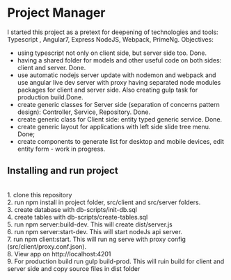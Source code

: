 # Project Manager
I started this project as a pretext for deepening of technologies and tools: Typescript , Angular7, Express NodeJS, Webpack, PrimeNg.
Objectives:
 - using typescript not only on client side, but server side too. Done. 
 - having a shared folder for models and other useful code on both sides: client and server. Done.
 - use automatic nodejs server update with nodemon and webpack and use angular live dev server with proxy having separated node modules packages for client and server side. Also creating gulp task for production build.Done.
 - create generic classes for Server side (separation of concerns pattern design): Controller, Service, Repository. Done.
 - create generic class for Client side: entity typed generic service. Done. 
 - create generic layout for applications with left side slide tree menu. Done;
 - create components to generate list for desktop and mobile devices, edit entity form - work in progress.
 
 <h2>Installing and run project</h2>
<br>  1. clone this repository
<br>  2. run npm install in project folder, src/client and src/server folders.
<br>  3. create database with db-scripts/init-db.sql
<br>  4. create tables with db-scripts/create-tables.sql
<br>  5. run npm server:build-dev. This will create dist/server.js
<br>  6. run npm server:start-dev. This will start nodeJs api server.
<br>  7. run npm client:start. This will run ng serve with proxy config (src/client/proxy.conf.json).
<br>  8. View app on http://localhost:4201
<br>  9. For production build run gulp build-prod. This will ruin build for client and server side and copy source files in dist folder
